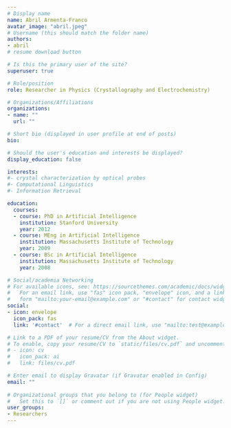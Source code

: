 ```yaml
---
# Display name
name: Abril Armenta-Franco
avatar_image: "abril.jpeg"
# Username (this should match the folder name)
authors:
- abril
# resume download button

# Is this the primary user of the site?
superuser: true

# Role/position
role: Researcher in Physics (Crystallography and Electrochemistry)

# Organizations/Affiliations
organizations:
- name: ""
  url: ""

# Short bio (displayed in user profile at end of posts)
bio: 

# Should the user's education and interests be displayed?
display_education: false

interests:
#- crystal characterization by optical probes
#- Computational Linguistics
#- Information Retrieval

education:
  courses:
  - course: PhD in Artificial Intelligence
    institution: Stanford University
    year: 2012
  - course: MEng in Artificial Intelligence
    institution: Massachusetts Institute of Technology
    year: 2009
  - course: BSc in Artificial Intelligence
    institution: Massachusetts Institute of Technology
    year: 2008

# Social/academia Networking
# For available icons, see: https://sourcethemes.com/academic/docs/widgets/#icons
#   For an email link, use "fas" icon pack, "envelope" icon, and a link in the
#   form "mailto:your-email@example.com" or "#contact" for contact widget.
social:
- icon: envelope
  icon_pack: fas
  link: '#contact'  # For a direct email link, use "mailto:test@example.org".

# Link to a PDF of your resume/CV from the About widget.
# To enable, copy your resume/CV to `static/files/cv.pdf` and uncomment the lines below.  
# - icon: cv
#   icon_pack: ai
#   link: files/cv.pdf

# Enter email to display Gravatar (if Gravatar enabled in Config)
email: ""
  
# Organizational groups that you belong to (for People widget)
#   Set this to `[]` or comment out if you are not using People widget.  
user_groups:
- Researchers
---
```


